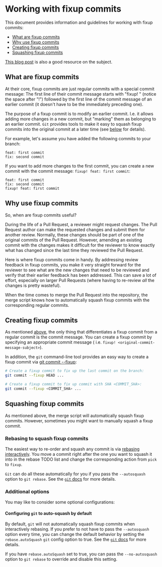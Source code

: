 # Working with fixup commits

This document provides information and guidelines for working with fixup commits:

- [What are fixup commits](#about-fixup-commits)
- [Why use fixup commits](#why-fixup-commits)
- [Creating fixup commits](#create-fixup-commits)
- [Squashing fixup commits](#squash-fixup-commits)

[This blog post](https://thoughtbot.com/blog/autosquashing-git-commits) is also a good resource on
the subject.

## <a name="about-fixup-commits"></a> What are fixup commits

At their core, fixup commits are just regular commits with a special commit message:
The first line of their commit message starts with "fixup! " (notice the space after "!") followed
by the first line of the commit message of an earlier commit (it doesn't have to be the immediately
preceding one).

The purpose of a fixup commit is to modify an earlier commit.
I.e. it allows adding more changes in a new commit, but "marking" them as belonging to an earlier
commit.
`Git` provides tools to make it easy to squash fixup commits into the original commit at a later
time (see [below](#squash-fixup-commits) for details).

For example, let's assume you have added the following commits to your branch:

```
feat: first commit
fix: second commit
```

If you want to add more changes to the first commit, you can create a new commit with the commit
message:
`fixup! feat: first commit`:

```
feat: first commit
fix: second commit
fixup! feat: first commit
```

## <a name="why-fixup-commits"></a> Why use fixup commits

So, when are fixup commits useful?

During the life of a Pull Request, a reviewer might request changes.
The Pull Request author can make the requested changes and submit them for another review.
Normally, these changes should be part of one of the original commits of the Pull Request.
However, amending an existing commit with the changes makes it difficult for the reviewer to know
exactly what has changed since the last time they reviewed the Pull Request.

Here is where fixup commits come in handy.
By addressing review feedback in fixup commits, you make it very straight forward for the reviewer
to see what are the new changes that need to be reviewed and verify that their earlier feedback has
been addressed.
This can save a lot of effort, especially on larger Pull Requests (where having to re-review _all_
the changes is pretty wasteful).

When the time comes to merge the Pull Request into the repository, the merge script knows how to
automatically squash fixup commits with the corresponding regular commits.

## <a name="create-fixup-commits"></a> Creating fixup commits

As mentioned [above](#about-fixup-commits), the only thing that differentiates a fixup commit from a
regular commit is the commit message.
You can create a fixup commit by specifying an appropriate commit message (
i.e. `fixup! <original-commit-message-subject>`).

In addition, the `git` command-line tool provides an easy way to create a fixup commit
via [git commit --fixup](https://git-scm.com/docs/git-commit#Documentation/git-commit.txt---fixupamendrewordcommit):

```sh
# Create a fixup commit to fix up the last commit on the branch:
git commit --fixup HEAD ...

# Create a fixup commit to fix up commit with SHA <COMMIT_SHA>:
git commit --fixup <COMMIT_SHA> ...
```

## <a name="squash-fixup-commits"></a> Squashing fixup commits

As mentioned above, the merge script will automatically squash fixup commits.
However, sometimes you might want to manually squash a fixup commit.

### Rebasing to squash fixup commits

The easiest way to re-order and squash any commit is
via [rebasing interactively](https://git-scm.com/docs/git-rebase#_interactive_mode). You move a
commit right after the one you want to squash it into in the rebase TODO list and change the
corresponding action from `pick` to `fixup`.

`Git` can do all these automatically for you if you pass the `--autosquash` option to `git rebase`.
See the [`git` docs](https://git-scm.com/docs/git-rebase#Documentation/git-rebase.txt---autosquash)
for more details.

### Additional options

You may like to consider some optional configurations:

#### Configuring `git` to auto-squash by default

By default, `git` will not automatically squash fixup commits when interactively rebasing.
If you prefer to not have to pass the `--autosquash` option every time, you can change the default
behavior by setting the `rebase.autoSquash` `git` config option to true.
See
the [`git` docs](https://git-scm.com/docs/git-rebase#Documentation/git-rebase.txt-rebaseautoSquash)
for more details.

If you have `rebase.autoSquash` set to true, you can pass the `--no-autosquash` option
to `git rebase` to override and disable this setting.
